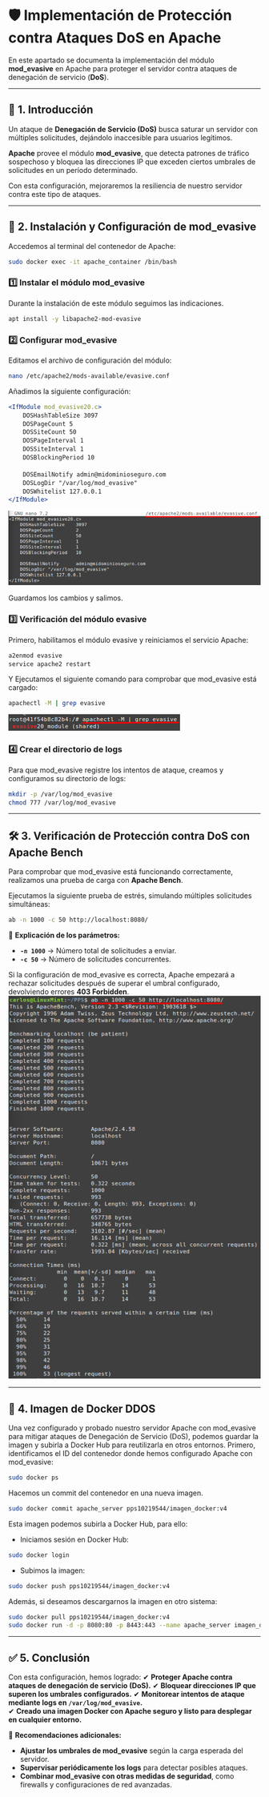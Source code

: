 # 🛡️ Implementación de Protección contra Ataques DoS en Apache

En este apartado se documenta la implementación del módulo **mod_evasive** en Apache para proteger el servidor contra ataques de denegación de servicio (**DoS**).

---

## 📌 1. Introducción

Un ataque de **Denegación de Servicio (DoS)** busca saturar un servidor con múltiples solicitudes, dejándolo inaccesible para usuarios legítimos.

**Apache** provee el módulo **mod_evasive**, que detecta patrones de tráfico sospechoso y bloquea las direcciones IP que exceden ciertos umbrales de solicitudes en un período determinado.

Con esta configuración, mejoraremos la resiliencia de nuestro servidor contra este tipo de ataques.

---

## 🚀 2. Instalación y Configuración de mod_evasive

Accedemos al terminal del contenedor de Apache:

```bash
sudo docker exec -it apache_container /bin/bash
```

### **1️⃣ Instalar el módulo mod_evasive**

Durante la instalación de este módulo seguimos las indicaciones.  
```bash
apt install -y libapache2-mod-evasive
```

### **2️⃣ Configurar mod_evasive**

Editamos el archivo de configuración del módulo:
```bash
nano /etc/apache2/mods-available/evasive.conf
```

Añadimos la siguiente configuración:
```apache
<IfModule mod_evasive20.c>
    DOSHashTableSize 3097
    DOSPageCount 5
    DOSSiteCount 50
    DOSPageInterval 1
    DOSSiteInterval 1
    DOSBlockingPeriod 10

    DOSEmailNotify admin@midominioseguro.com
    DOSLogDir "/var/log/mod_evasive"
    DOSWhitelist 127.0.0.1
</IfModule>
```
![Archivo modsecurity](assets/PPS_DDOS-evasive.png)  

Guardamos los cambios y salimos.

### **3️⃣ Verificación del módulo evasive**

Primero, habilitamos el módulo evasive y reiniciamos el servicio Apache:
```bash
a2enmod evasive
service apache2 restart
```

Y Ejecutamos el siguiente comando para comprobar que mod_evasive está cargado:
```bash
apachectl -M | grep evasive
```
![Archivo modsecurity](assets/PPS_DDOS-evasive2.png)  

### **4️⃣ Crear el directorio de logs**

Para que mod_evasive registre los intentos de ataque, creamos y configuramos su directorio de logs:

```bash
mkdir -p /var/log/mod_evasive
chmod 777 /var/log/mod_evasive
```

---

## 🛠️ 3. Verificación de Protección contra DoS con Apache Bench

Para comprobar que mod_evasive está funcionando correctamente, realizamos una prueba de carga con **Apache Bench**.

Ejecutamos la siguiente prueba de estrés, simulando múltiples solicitudes simultáneas:

```bash
ab -n 1000 -c 50 http://localhost:8080/
```

📌 **Explicación de los parámetros:**
- **`-n 1000`** → Número total de solicitudes a enviar.
- **`-c 50`** → Número de solicitudes concurrentes.

Si la configuración de mod_evasive es correcta, Apache empezará a rechazar solicitudes después de superar el umbral configurado, devolviendo errores **403 Forbidden**.
![Archivo modsecurity](assets/PPS_DDOS.png)  

---

## 📌 4. Imagen de Docker DDOS

Una vez configurado y probado nuestro servidor Apache con mod_evasive para mitigar ataques de Denegación de Servicio (DoS), podemos guardar la imagen y subirla a Docker Hub para reutilizarla en otros entornos.
Primero, identificamos el ID del contenedor donde hemos configurado Apache con mod_evasive:
```bash
sudo docker ps
```

Hacemos un commit del contenedor en una nueva imagen.
```bash
sudo docker commit apache_server pps10219544/imagen_docker:v4
```
  
Esta imagen podemos subirla a Docker Hub, para ello:
- Iniciamos sesión en Docker Hub:
```bash
sudo docker login
```
- Subimos la imagen:
```bash
sudo docker push pps10219544/imagen_docker:v4
```
  
Además, si deseamos descargarnos la imagen en otro sistema:
```bash
sudo docker pull pps10219544/imagen_docker:v4
sudo docker run -d -p 8080:80 -p 8443:443 --name apache_server imagen_docker
```

---

## ✅ 5. Conclusión

Con esta configuración, hemos logrado:
✔ **Proteger Apache contra ataques de denegación de servicio (DoS).**
✔ **Bloquear direcciones IP que superen los umbrales configurados.**
✔ **Monitorear intentos de ataque mediante logs en `/var/log/mod_evasive`.**  
✔ **Creado una imagen Docker con Apache seguro y listo para desplegar en cualquier entorno.**

🔹 **Recomendaciones adicionales:**
- **Ajustar los umbrales de mod_evasive** según la carga esperada del servidor.
- **Supervisar periódicamente los logs** para detectar posibles ataques.
- **Combinar mod_evasive con otras medidas de seguridad**, como firewalls y configuraciones de red avanzadas.
